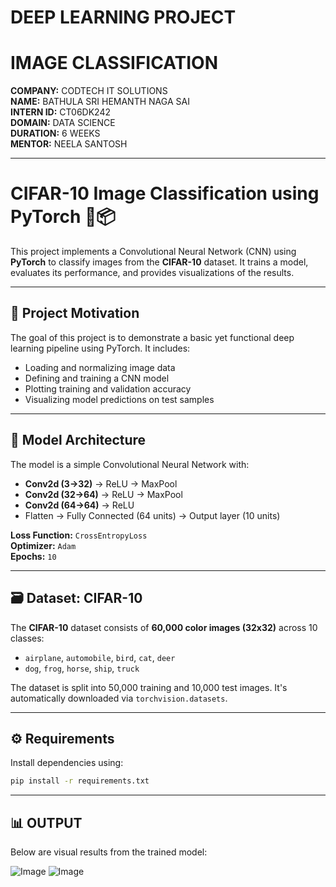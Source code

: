 # DEEP LEARNING PROJECT  
# IMAGE CLASSIFICATION  


**COMPANY:** CODTECH IT SOLUTIONS  
**NAME:** BATHULA SRI HEMANTH NAGA SAI  
**INTERN ID:** CT06DK242  
**DOMAIN:** DATA SCIENCE  
**DURATION:** 6 WEEKS  
**MENTOR:** NEELA SANTOSH  

---

# CIFAR-10 Image Classification using PyTorch 🧠📦

This project implements a Convolutional Neural Network (CNN) using **PyTorch** to classify images from the **CIFAR-10** dataset. It trains a model, evaluates its performance, and provides visualizations of the results.

---

## 🎯 Project Motivation

The goal of this project is to demonstrate a basic yet functional deep learning pipeline using PyTorch. It includes:

- Loading and normalizing image data  
- Defining and training a CNN model  
- Plotting training and validation accuracy  
- Visualizing model predictions on test samples

---

## 🧠 Model Architecture

The model is a simple Convolutional Neural Network with:

- **Conv2d (3→32)** → ReLU → MaxPool  
- **Conv2d (32→64)** → ReLU → MaxPool  
- **Conv2d (64→64)** → ReLU  
- Flatten → Fully Connected (64 units) → Output layer (10 units)

**Loss Function:** `CrossEntropyLoss`  
**Optimizer:** `Adam`  
**Epochs:** `10`

---

## 🗃 Dataset: CIFAR-10

The **CIFAR-10** dataset consists of **60,000 color images (32x32)** across 10 classes:

- `airplane`, `automobile`, `bird`, `cat`, `deer`  
- `dog`, `frog`, `horse`, `ship`, `truck`

The dataset is split into 50,000 training and 10,000 test images. It's automatically downloaded via `torchvision.datasets`.

---

## ⚙️ Requirements

Install dependencies using:

```bash
pip install -r requirements.txt
````

---

## 📊 OUTPUT

Below are visual results from the trained model:

![Image](https://github.com/user-attachments/assets/a50da477-4e99-4739-a392-ca74a9949536)
![Image](https://github.com/user-attachments/assets/bfe2f73b-27cb-40c8-b03b-7ff3377dd23e)

```

